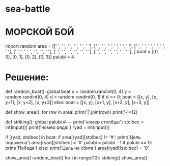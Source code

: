 # sea-battle
# МОРСКОЙ БОЙ
import random
area = [[' ', ' ', ' ', ' ', ' ', ' '],
        [' ', ' ', ' ', ' ', ' ', ' '],
        [' ', ' ', ' ', ' ', ' ', ' '],
        [' ', ' ', ' ', ' ', ' ', ' '],
        [' ', ' ', ' ', ' ', ' ', ' '],
        [' ', ' ', ' ', ' ', ' ', ' '],
        ]
boat = [[0, 0], [0, 1], [0, 2], [0, 3]]
palubi = 4

# Решение:
def random_boat():
  global boat
  x = random.randint(0, 4)
  y = random.randint(0, 4)
  d = random.randint(0, 1)
  if d == 0:
    boat = [[x, y], [x, y+1], [x, y+2], [x, y+3]]
  else:
    boat = [[x, y], [x+1, y], [x+2, y], [x+3, y]]


def show_area():
  for row in area:
    print('|'.join(row))
    print('-'*12)

def striking():
  global palubi      #---
  print('номер столбца:')
  stolbec = int(input())
  print('номер ряда:')
  ryad = int(input())

  if [ryad, stolbec] in boat:
    if area[ryad][stolbec] != '#':
      print('Цель поражена')
      area[ryad][stolbec] = '#'
      palubi = palubi - 1
      if palubi == 0:
        print('Победа')
  else:
    print('Цель не сбита')
    area[ryad][stolbec] = '0'


show_area()
random_boat()
for i in range(10):
  striking()
  show_area()
